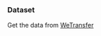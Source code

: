 ### Dataset
Get the data from [WeTransfer](https://wetransfer.com/downloads/c9d4312234a7a93db62ac98379aa895420200719171719/e88e71815ded197401a306971923077320200719171752/66561d)